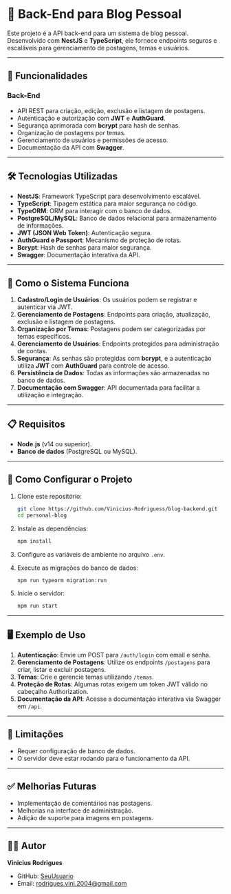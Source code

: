 # 📝 **Back-End para Blog Pessoal**

Este projeto é a API back-end para um sistema de blog pessoal. Desenvolvido com **NestJS** e **TypeScript**, ele fornece endpoints seguros e escaláveis para gerenciamento de postagens, temas e usuários.

---

## 🚀 **Funcionalidades**

### **Back-End**
- API REST para criação, edição, exclusão e listagem de postagens.
- Autenticação e autorização com **JWT** e **AuthGuard**.
- Segurança aprimorada com **bcrypt** para hash de senhas.
- Organização de postagens por temas.
- Gerenciamento de usuários e permissões de acesso.
- Documentação da API com **Swagger**.

---

## 🛠️ **Tecnologias Utilizadas**

- **NestJS**: Framework TypeScript para desenvolvimento escalável.
- **TypeScript**: Tipagem estática para maior segurança no código.
- **TypeORM**: ORM para interagir com o banco de dados.
- **PostgreSQL/MySQL**: Banco de dados relacional para armazenamento de informações.
- **JWT (JSON Web Token)**: Autenticação segura.
- **AuthGuard e Passport**: Mecanismo de proteção de rotas.
- **Bcrypt**: Hash de senhas para maior segurança.
- **Swagger**: Documentação interativa da API.

---

## 🔧 **Como o Sistema Funciona**

1. **Cadastro/Login de Usuários**: Os usuários podem se registrar e autenticar via JWT.
2. **Gerenciamento de Postagens**: Endpoints para criação, atualização, exclusão e listagem de postagens.
3. **Organização por Temas**: Postagens podem ser categorizadas por temas específicos.
4. **Gerenciamento de Usuários**: Endpoints protegidos para administração de contas.
5. **Segurança**: As senhas são protegidas com **bcrypt**, e a autenticação utiliza **JWT** com **AuthGuard** para controle de acesso.
6. **Persistência de Dados**: Todas as informações são armazenadas no banco de dados.
7. **Documentação com Swagger**: API documentada para facilitar a utilização e integração.

---

## 📋 **Requisitos**

- **Node.js** (v14 ou superior).
- **Banco de dados** (PostgreSQL ou MySQL).

---

## 🔧 **Como Configurar o Projeto**

1. Clone este repositório:
   ```bash
   git clone https://github.com/Vinicius-Rodriguess/blog-backend.git
   cd personal-blog
   ```

2. Instale as dependências:
   ```bash
   npm install
   ```

3. Configure as variáveis de ambiente no arquivo `.env`.

4. Execute as migrações do banco de dados:
   ```bash
   npm run typeorm migration:run
   ```

5. Inicie o servidor:
   ```bash
   npm run start
   ```

---

## 🖥️ **Exemplo de Uso**

1. **Autenticação**: Envie um POST para `/auth/login` com email e senha.
2. **Gerenciamento de Postagens**: Utilize os endpoints `/postagens` para criar, listar e excluir postagens.
3. **Temas**: Crie e gerencie temas utilizando `/temas`.
4. **Proteção de Rotas**: Algumas rotas exigem um token JWT válido no cabeçalho Authorization.
5. **Documentação da API**: Acesse a documentação interativa via Swagger em `/api`.

---

## 📌 **Limitações**

- Requer configuração de banco de dados.
- O servidor deve estar rodando para o funcionamento da API.

---

## ✅ **Melhorias Futuras**

- Implementação de comentários nas postagens.
- Melhorias na interface de administração.
- Adição de suporte para imagens em postagens.

---

## 👨‍💻 **Autor**

**Vinicius Rodrigues**

- GitHub: [SeuUsuario](https://github.com/Vinicius-Rodriguess)
- Email: rodrigues.vini.2004@gmail.com
